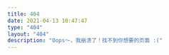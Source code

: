 ```yaml
---
title: 404
date: 2021-04-13 10:47:47
type: "404"
layout: "404"
description: "Oops～，我崩溃了！找不到你想要的页面 :("
---
```

